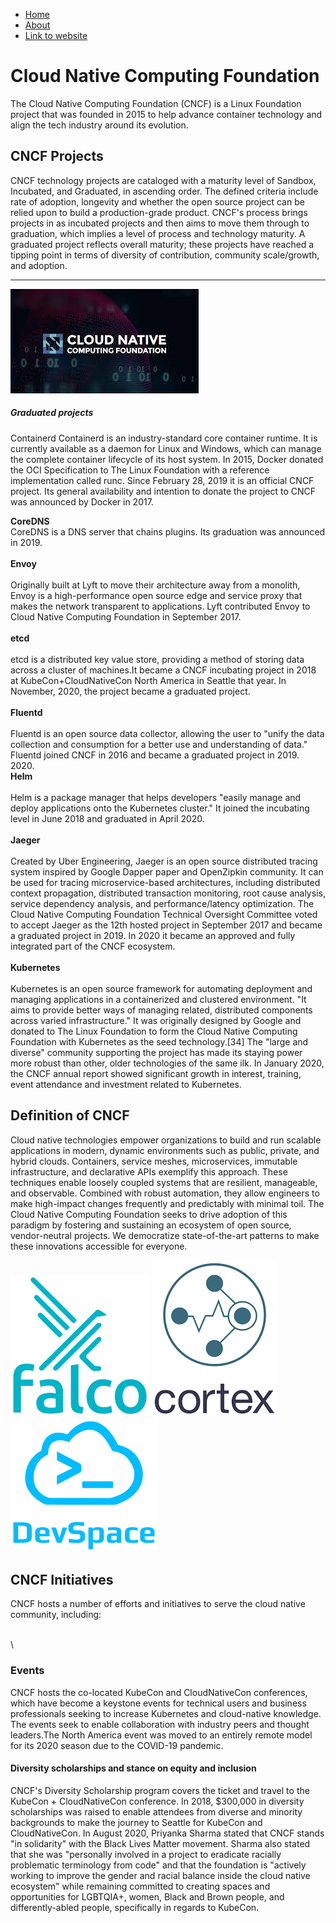 

-   [Home](#)
-   [About](https://akashshukla7458.github.io/CNCF/about.html)
-   [Link to website](https://akashshukla7458.github.io/CNCF/)


Cloud Native Computing Foundation 
=================================

The Cloud Native Computing Foundation (CNCF) is a Linux Foundation
project that was founded in 2015 to help advance container technology
and align the tech industry around its evolution.

CNCF Projects
-------------

CNCF technology projects are cataloged with a maturity level of Sandbox,
Incubated, and Graduated, in ascending order. The defined criteria
include rate of adoption, longevity and whether the open source project
can be relied upon to build a production-grade product. CNCF's process
brings projects in as incubated projects and then aims to move them
through to graduation, which implies a level of process and technology
maturity. A graduated project reflects overall maturity; these projects
have reached a tipping point in terms of diversity of contribution,
community scale/growth, and adoption.


-------------
![alt text](cncf.jpg)

##### Graduated projects

Containerd Containerd is an industry-standard core container runtime. It
is currently available as a daemon for Linux and Windows, which can
manage the complete container lifecycle of its host system. In 2015,
Docker donated the OCI Specification to The Linux Foundation with a
reference implementation called runc. Since February 28, 2019 it is an
official CNCF project. Its general availability and intention to donate
the project to CNCF was announced by Docker in 2017.

**CoreDNS**\
 CoreDNS is a DNS server that chains plugins. Its graduation was
announced in 2019. \
<br>
 **Envoy**\
 <br>
 Originally built at Lyft to move their architecture away from a
monolith, Envoy is a high-performance open source edge and service proxy
that makes the network transparent to applications. Lyft contributed
Envoy to Cloud Native Computing Foundation in September 2017. \
<br>
 **etcd** \
 <br>
 etcd is a distributed key value store, providing a method of storing
data across a cluster of machines.It became a CNCF incubating project in
2018 at KubeCon+CloudNativeCon North America in Seattle that year. In
November, 2020, the project became a graduated project. \
<br>
 **Fluentd**\
 <br>
 Fluentd is an open source data collector, allowing the user to "unify
the data collection and consumption for a better use and understanding
of data." Fluentd joined CNCF in 2016 and became a graduated project in
2019. \
2020. <br>
 **Helm** \
 <br>
 Helm is a package manager that helps developers "easily manage and
deploy applications onto the Kubernetes cluster." It joined the
incubating level in June 2018 and graduated in April 2020. \
<br>
 **Jaeger** \
 <br>
 Created by Uber Engineering, Jaeger is an open source distributed
tracing system inspired by Google Dapper paper and OpenZipkin community.
It can be used for tracing microservice-based architectures, including
distributed context propagation, distributed transaction monitoring,
root cause analysis, service dependency analysis, and
performance/latency optimization. The Cloud Native Computing Foundation
Technical Oversight Committee voted to accept Jaeger as the 12th hosted
project in September 2017 and became a graduated project in 2019. In
2020 it became an approved and fully integrated part of the CNCF
ecosystem. \
<br>
 **Kubernetes** \
 <br>
 Kubernetes is an open source framework for automating deployment and
managing applications in a containerized and clustered environment. "It
aims to provide better ways of managing related, distributed components
across varied infrastructure." It was originally designed by Google and
donated to The Linux Foundation to form the Cloud Native Computing
Foundation with Kubernetes as the seed technology.[34] The "large and
diverse" community supporting the project has made its staying power
more robust than other, older technologies of the same ilk. In January
2020, the CNCF annual report showed significant growth in interest,
training, event attendance and investment related to Kubernetes.

Definition of CNCF 
------------------

Cloud native technologies empower organizations to build and run
scalable applications in modern, dynamic environments such as public,
private, and hybrid clouds. Containers, service meshes, microservices,
immutable infrastructure, and declarative APIs exemplify this approach.
These techniques enable loosely coupled systems that are resilient,
manageable, and observable. Combined with robust automation, they allow
engineers to make high-impact changes frequently and predictably with
minimal toil. The Cloud Native Computing Foundation seeks to drive
adoption of this paradigm by fostering and sustaining an ecosystem of
open source, vendor-neutral projects. We democratize state-of-the-art
patterns to make these innovations accessible for everyone.

![](falco.png) ![](cortex.png) ![](devsopace.png)

CNCF Initiatives
----------------

CNCF hosts a number of efforts and initiatives to serve the cloud native
community, including:

\
 \

### Events

CNCF hosts the co-located KubeCon and CloudNativeCon conferences, which
have become a keystone events for technical users and business
professionals seeking to increase Kubernetes and cloud-native knowledge.
The events seek to enable collaboration with industry peers and thought
leaders.The North America event was moved to an entirely remote model
for its 2020 season due to the COVID-19 pandemic.

#### Diversity scholarships and stance on equity and inclusion

CNCF's Diversity Scholarship program covers the ticket and travel to the
KubeCon + CloudNativeCon conference. In 2018, \$300,000 in diversity
scholarships was raised to enable attendees from diverse and minority
backgrounds to make the journey to Seattle for KubeCon and
CloudNativeCon. In August 2020, Priyanka Sharma stated that CNCF stands
"in solidarity" with the Black Lives Matter movement. Sharma also stated
that she was "personally involved in a project to eradicate racially
problematic terminology from code" and that the foundation is "actively
working to improve the gender and racial balance inside the cloud native
ecosystem" while remaining committed to creating spaces and
opportunities for LGBTQIA+, women, Black and Brown people, and
differently-abled people, specifically in regards to KubeCon.
